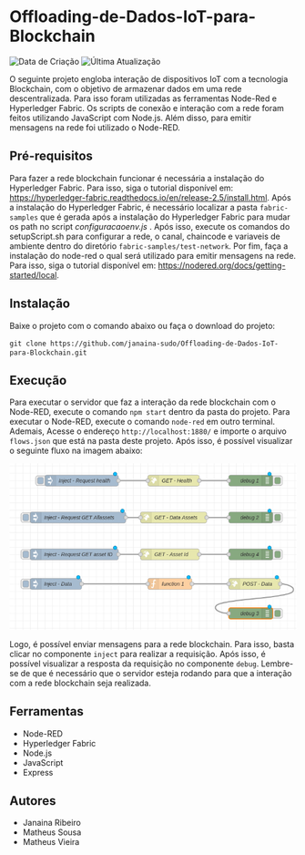 # Offloading-de-Dados-IoT-para-Blockchain

![Data de Criação](https://img.shields.io/badge/Desenvolvido%20em%20-Dezembro%20de%202024-green)  ![Última Atualização](https://img.shields.io/badge/Finalizado%20em-Janeiro%202025-purple)

O seguinte projeto engloba interação de dispositivos IoT com a tecnologia Blockchain, com o objetivo de armazenar dados em uma rede descentralizada. Para isso foram utilizadas as ferramentas Node-Red e Hyperledger Fabric. Os scripts de conexão e interação com a rede foram feitos utilizando JavaScript com Node.js. Além disso, para emitir mensagens na rede foi utilizado o Node-RED. 


## Pré-requisitos
Para fazer a rede blockchain funcionar é necessária a instalação do Hyperledger Fabric. Para isso, siga o tutorial disponível em: https://hyperledger-fabric.readthedocs.io/en/release-2.5/install.html. Após a instalação do Hyperledger Fabric, é necessário localizar a pasta `fabric-samples` que é gerada após a instalação do Hyperledger Fabric para mudar os path no script  *configuracaoenv.js* . Após isso, execute os comandos do setupScript.sh para configurar a rede, o canal, chaincode e variaveis de ambiente dentro do diretório `fabric-samples/test-network`. Por fim, faça a instalação do node-red o qual será utilizado para emitir mensagens na rede. Para isso, siga o tutorial disponível em: https://nodered.org/docs/getting-started/local.

## Instalação

Baixe o projeto com o comando abaixo ou faça o download do projeto:
```
git clone https://github.com/janaina-sudo/Offloading-de-Dados-IoT-para-Blockchain.git
```



## Execução
Para executar o servidor que faz a interação da rede blockchain com o Node-RED, execute o comando `npm start` dentro da pasta do projeto. Para executar o Node-RED, execute o comando `node-red` em outro terminal. Ademais, Acesse o endereço `http://localhost:1880/` e importe o arquivo `flows.json` que está na pasta deste projeto. Após isso, é possível visualizar o seguinte fluxo na imagem abaixo:

![Fluxo Node-RED](noderedsdk/flow.png)

Logo, é possível enviar mensagens para a rede blockchain. Para isso, basta clicar no componente `inject` para realizar a requisição. Após isso, é possível visualizar a resposta da requisição no componente `debug`. Lembre-se de que é necessário que o servidor esteja rodando para que a interação com a rede blockchain seja realizada. 

## Ferramentas
- Node-RED
- Hyperledger Fabric
- Node.js
- JavaScript
- Express


## Autores
- Janaina Ribeiro
- Matheus Sousa 
- Matheus Vieira